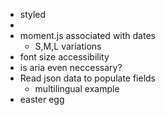* styled
* 
* moment.js associated with dates
  - S,M,L variations
* font size accessibility
* is aria even neccessary?
* Read json data to populate fields
  - multilingual example
* easter egg
